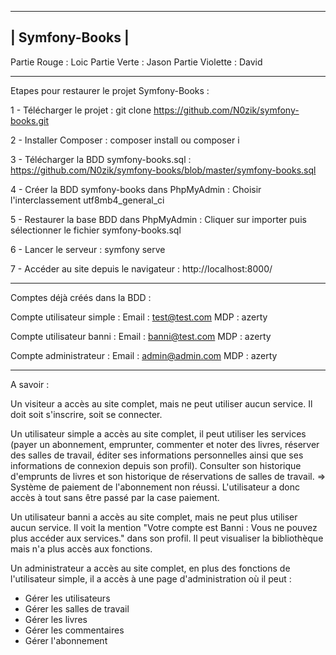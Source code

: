  ---------------
| Symfony-Books |
 ---------------

Partie Rouge : Loic
Partie Verte : Jason
Partie Violette : David

-------------------------------------------------------------------------

Etapes pour restaurer le projet Symfony-Books :

1 - Télécharger le projet :
git clone https://github.com/N0zik/symfony-books.git

2 - Installer Composer :
composer install
ou
composer i

3 - Télécharger la BDD symfony-books.sql :
https://github.com/N0zik/symfony-books/blob/master/symfony-books.sql

4 - Créer la BDD symfony-books dans PhpMyAdmin :
Choisir l'interclassement utf8mb4_general_ci

5 - Restaurer la base BDD dans PhpMyAdmin :
Cliquer sur importer puis sélectionner le fichier symfony-books.sql

6 - Lancer le serveur :
symfony serve

7 - Accéder au site depuis le navigateur :
http://localhost:8000/

-------------------------------------------------------------------------

Comptes déjà créés dans la BDD :

Compte utilisateur simple :
Email : test@test.com
MDP : azerty

Compte utilisateur banni :
Email : banni@test.com
MDP : azerty

Compte administrateur :
Email : admin@admin.com
MDP : azerty

-------------------------------------------------------------------------

A savoir :

Un visiteur a accès au site complet, mais ne peut utiliser aucun service. Il doit soit s'inscrire, soit se connecter.

Un utilisateur simple a accès au site complet, il peut utiliser les services (payer un abonnement, emprunter, commenter et noter des livres, réserver des salles de travail, éditer ses informations personnelles ainsi que ses informations de connexion depuis son profil). Consulter son historique d'emprunts de livres et son historique de réservations de salles de travail.
=> Système de paiement de l'abonnement non réussi. L'utilisateur a donc accès à tout sans être passé par la case paiement.

Un utilisateur banni a accès au site complet, mais ne peut plus utiliser aucun service. Il voit la mention "Votre compte est Banni : Vous ne pouvez plus accéder aux services." dans son profil. Il peut visualiser la bibliothèque mais n'a plus accès aux fonctions.

Un administrateur a accès au site complet, en plus des fonctions de l'utilisateur simple, il a accès à une page d'administration où il peut :
- Gérer les utilisateurs
- Gérer les salles de travail
- Gérer les livres
- Gérer les commentaires
- Gérer l'abonnement
